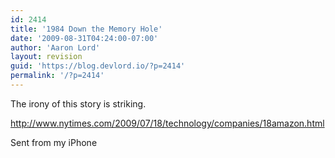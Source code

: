 ```yaml
---
id: 2414
title: '1984 Down the Memory Hole'
date: '2009-08-31T04:24:00-07:00'
author: 'Aaron Lord'
layout: revision
guid: 'https://blog.devlord.io/?p=2414'
permalink: '/?p=2414'
---
```


The irony of this story is striking.<p><a href="http://www.nytimes.com/2009/07/18/technology/companies/18amazon.html">http://www.nytimes.com/2009/07/18/technology/companies/18amazon.html</a><p>Sent from my iPhone